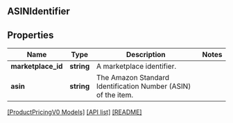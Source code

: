 ## ASINIdentifier

## Properties

Name | Type | Description | Notes
------------ | ------------- | ------------- | -------------
**marketplace_id** | **string** | A marketplace identifier. |
**asin** | **string** | The Amazon Standard Identification Number (ASIN) of the item. |

[[ProductPricingV0 Models]](../) [[API list]](../../Api) [[README]](../../../README.md)
